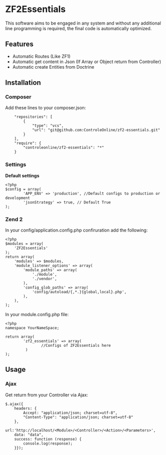 # ZF2Essentials #

This software aims to be engaged in any system and without any additional line programming is required, the final code is automatically optimized.

## Features ##
* Automatic Routes (Like ZF1)
* Automatic get content in Json (If Array or Object return from Controller)
* Automatic create Entities from Doctrine

## Installation ##
### Composer ###
Add these lines to your composer.json:

```
    "repositories": [
        {
            "type": "vcs",
            "url": "git@github.com:ControleOnline/zf2-essentials.git"
        }
    ],
    "require": {
        "controleonline/zf2-essentials": "*"        
    }

```


### Settings ###

**Default settings**
```
<?php
$config = array(
        'APP_ENV' => 'production', //Default configs to production or development      
        'jsonStrategy' => true, // Default True 
);
```
### Zend 2 ###
In your config/application.config.php confiruration add the following:

```
<?php
$modules = array(
    'ZF2Essentials'
);
return array(
    'modules' => $modules,
    'module_listener_options' => array(
        'module_paths' => array(
            './module',
            './vendor',
        ),
        'config_glob_paths' => array(
            'config/autoload/{,*.}{global,local}.php',
        ),
    ),
);
```
In your module.config.php file:

```
<?php
namespace YourNameSpace;

return array(
        'zf2_essentials' => array(
                //Configs of ZF2Essentials here
         )
);
```

## Usage ##

### Ajax ###
Get return from your Controller via Ajax:
```
$.ajax({
    headers: {
        Accept: "application/json; charset=utf-8",
        "Content-Type": "application/json; charset=utf-8"
    },
    url:'http://localhost/<Module>/<Controller>/<Action>/<Parameters>',
    data: "data",
    success: function (response) {
        console.log(response);
    }});
```